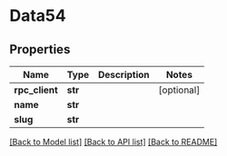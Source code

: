 # Data54

## Properties
Name | Type | Description | Notes
------------ | ------------- | ------------- | -------------
**rpc_client** | **str** |  | [optional] 
**name** | **str** |  | 
**slug** | **str** |  | 

[[Back to Model list]](../README.md#documentation-for-models) [[Back to API list]](../README.md#documentation-for-api-endpoints) [[Back to README]](../README.md)


